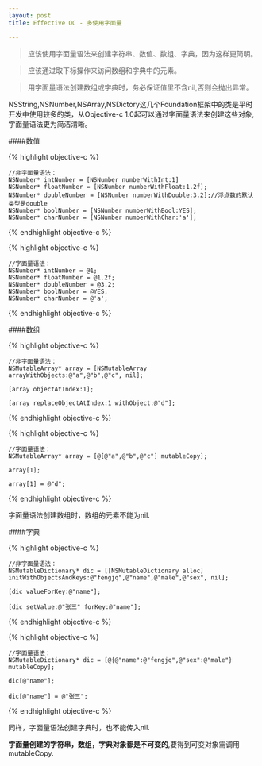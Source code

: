```yaml
---
layout: post
title: Effective OC - 多使用字面量

---
```


>应该使用字面量语法来创建字符串、数值、数组、字典，因为这样更简明。

>应该通过取下标操作来访问数组和字典中的元素。

>用字面量语法创建数组或字典时，务必保证值里不含nil,否则会抛出异常。


NSString,NSNumber,NSArray,NSDictory这几个Foundation框架中的类是平时开发中使用较多的类，从Objective-c 1.0起可以通过字面量语法来创建这些对象,字面量语法更为简洁清晰。

####数值

{% highlight objective-c %}

    //非字面量语法：
    NSNumber* intNumber = [NSNumber numberWithInt:1]
    NSNumber* floatNumber = [NSNumber numberWithFloat:1.2f];
    NSNumber* doubleNumber = [NSNumber numberWithDouble:3.2];//浮点数的默认类型是double
    NSNumber* boolNumber = [NSNumber numberWithBool:YES];
    NSNumber* charNumber = [NSNumber numberWithChar:'a'];

{% endhighlight objective-c %}

{% highlight objective-c %}

    //字面量语法：
    NSNumber* intNumber = @1;
    NSNumber* floatNumber = @1.2f;
    NSNumber* doubleNumber = @3.2;
    NSNumber* boolNumber = @YES;
    NSNumber* charNumber = @'a';
    
{% endhighlight objective-c %}
    
####数组

{% highlight objective-c %}

    //非字面量语法：
    NSMutableArray* array = [NSMutableArray arrayWithObjects:@"a",@"b",@"c", nil];
    
    [array objectAtIndex:1];
    
    [array replaceObjectAtIndex:1 withObject:@"d"];
    
{% endhighlight objective-c %}

{% highlight objective-c %}

    //字面量语法：
    NSMutableArray* array = [@[@"a",@"b",@"c"] mutableCopy];
    
    array[1];
    
    array[1] = @"d";
    
{% endhighlight objective-c %}
    
字面量语法创建数组时，数组的元素不能为nil.

####字典

{% highlight objective-c %}

    //非字面量语法：
    NSMutableDictionary* dic = [[NSMutableDictionary alloc] initWithObjectsAndKeys:@"fengjq",@"name",@"male",@"sex", nil];
    
    [dic valueForKey:@"name"];
    
    [dic setValue:@"张三" forKey:@"name"];
    
{% endhighlight objective-c %}

{% highlight objective-c %}

    //字面量语法：
    NSMutableDictionary* dic = [@{@"name":@"fengjq",@"sex":@"male"} mutableCopy];
    
    dic[@"name"];
    
    dic[@"name"] = @"张三";
    
{% endhighlight objective-c %}
    
同样，字面量语法创建字典时，也不能传入nil.

__字面量创建的字符串，数组，字典对象都是不可变的__,要得到可变对象需调用mutableCopy.
    


    
